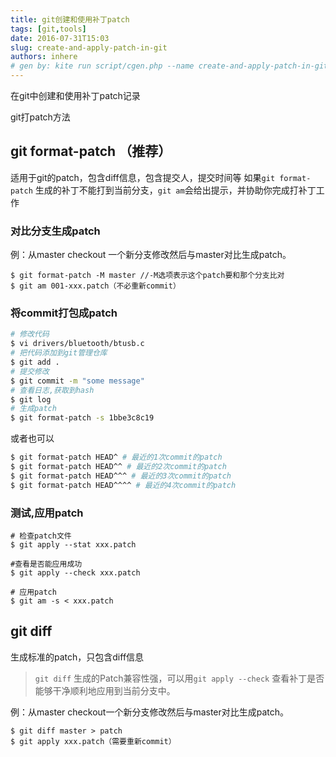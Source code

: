 ```yaml
---
title: git创建和使用补丁patch
tags: [git,tools]
date: 2016-07-31T15:03
slug: create-and-apply-patch-in-git
authors: inhere
# gen by: kite run script/cgen.php --name create-and-apply-patch-in-git -c script/conf.ini
---
```


在git中创建和使用补丁patch记录

<!--truncate-->


git打patch方法

## git format-patch  （推荐）

适用于git的patch，包含diff信息，包含提交人，提交时间等
如果`git format-patch` 生成的补丁不能打到当前分支，`git am`会给出提示，并协助你完成打补丁工作

### 对比分支生成patch

例：从master checkout 一个新分支修改然后与master对比生成patch。

```
$ git format-patch -M master //-M选项表示这个patch要和那个分支比对
$ git am 001-xxx.patch（不必重新commit）
```

### 将commit打包成patch

```sh
# 修改代码
$ vi drivers/bluetooth/btusb.c
# 把代码添加到git管理仓库
$ git add .
# 提交修改
$ git commit -m "some message"
# 查看日志,获取到hash
$ git log 
# 生成patch
$ git format-patch -s 1bbe3c8c19
```

或者也可以

```sh
$ git format-patch HEAD^ # 最近的1次commit的patch
$ git format-patch HEAD^^ # 最近的2次commit的patch
$ git format-patch HEAD^^^ # 最近的3次commit的patch
$ git format-patch HEAD^^^^ # 最近的4次commit的patch
```

### 测试,应用patch

```
# 检查patch文件
$ git apply --stat xxx.patch

#查看是否能应用成功
$ git apply --check xxx.patch

# 应用patch
$ git am -s < xxx.patch
```

## git diff 

生成标准的patch，只包含diff信息
> `git diff` 生成的Patch兼容性强，可以用`git apply --check` 查看补丁是否能够干净顺利地应用到当前分支中。

例：从master checkout一个新分支修改然后与master对比生成patch。 

```
$ git diff master > patch
$ git apply xxx.patch（需要重新commit）
``` 

